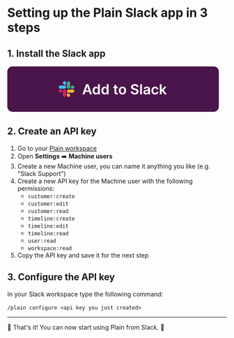 # Setting up the Plain Slack app in 3 steps

## 1. Install the Slack app

<a href="https://slack.com/oauth/v2/authorize?scope=channels%3Ahistory%2Cchat%3Awrite%2Ccommands%2Cusers%3Aread%2Cusers%3Aread.email&amp;user_scope=&amp;redirect_uri=https%3A%2F%2Fplain-slack-integration-production.onrender.com%2Fslack%2Foauth_redirect&amp;client_id=5201178479941.5226688564182" target="_blank">
<img src="./img/add_to_slack_button.svg">
</a>

## 2. Create an API key

1. Go to your [Plain workspace](https://app.plain.com?redirectToLastWorkspace=true)
2. Open **Settings** ➡️ **Machine users**
3. Create a new Machine user, you can name it anything you like (e.g. "Slack Support")
4. Create a new API key for the Machine user with the following permissions:
   - `customer:create`
   - `customer:edit`
   - `customer:read`
   - `timeline:create`
   - `timeline:edit`
   - `timeline:read`
   - `user:read`
   - `workspace:read`
5. Copy the API key and save it for the next step

## 3. Configure the API key

In your Slack workspace type the following command:

```
/plain configure <api key you just created>
```

---

🎉 That's it! You can now start using Plain from Slack. 🎉 